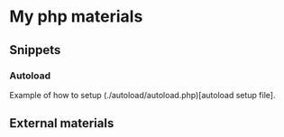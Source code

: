 # My php materials

## Snippets

### Autoload

Example of how to setup (./autoload/autoload.php)[autoload setup file]. 

## External materials


